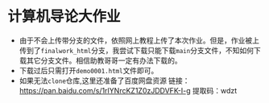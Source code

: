 # 计算机导论大作业

* 由于不会上传带分支的文件，依照网上教程上传了本次作业。但是，作业被上传到了`finalwork_html`分支，我尝试下载只能下载`main`分支文件，不知如何下载其它分支文件。相信助教哥哥一定有办法下载的。
* 下载过后只需打开`demo0001.html`文件即可。
* 如果无法`clone`仓库,这里还准备了百度网盘资源
  链接：https://pan.baidu.com/s/1rIYNrcKZ1Z0zJDDVFK-I-g 
  提取码：wdzt

